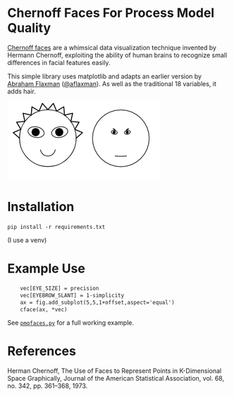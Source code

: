 # Chernoff Faces For Process Model Quality

[Chernoff faces](https://en.wikipedia.org/wiki/Chernoff_face) are a whimsical data visualization technique invented by Hermann Chernoff, exploiting the ability of human brains to recognize small differences in facial features easily. 

This simple library uses matplotlib and adapts an earlier version by [Abraham Flaxman](https://gist.github.com/aflaxman/4043086) ([@aflaxman](https://gist.github.com/aflaxman)). As well as the traditional 18 variables, it adds hair. 

![Output example](eg.png)

# Installation

`pip install -r requirements.txt`

(I use a venv)


# Example Use


```
    vec[EYE_SIZE] = precision
    vec[EYEBROW_SLANT] = 1-simplicity
    ax = fig.add_subplot(5,5,1+offset,aspect='equal')
    cface(ax, *vec)
```

See [`pmqfaces.py`](src/pmqfaces.py) for a full working example.


# References

Herman Chernoff, The Use of Faces to Represent Points in K-Dimensional Space Graphically, Journal of the American Statistical Association, vol. 68, no. 342, pp. 361–368, 1973.

